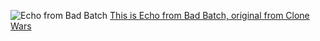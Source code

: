 ![Echo from Bad Batch](https://lumiere-a.akamaihd.net/v1/images/echo-main_a2e22de6.jpeg)
[This is Echo from Bad Batch, original from Clone Wars](https://starwars.fandom.com/wiki/Echo)